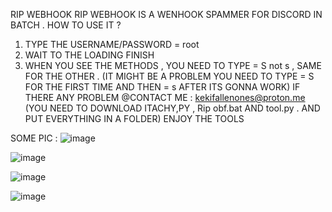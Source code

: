 RIP WEBHOOK
RIP WEBHOOK IS A WENHOOK SPAMMER FOR DISCORD IN BATCH .
HOW TO USE IT ?
1. TYPE THE USERNAME/PASSWORD = root
2. WAIT TO THE LOADING FINISH 
3. WHEN YOU SEE THE METHODS , YOU NEED TO TYPE = S not s , SAME FOR THE OTHER . (IT MIGHT BE A PROBLEM YOU NEED TO TYPE = S   FOR THE FIRST TIME AND THEN = s     AFTER ITS GONNA WORK)
IF THERE ANY PROBLEM @CONTACT ME : kekifallenones@proton.me
(YOU NEED TO DOWNLOAD ITACHY,PY , Rip obf.bat AND tool.py . AND PUT EVERYTHING IN A FOLDER)
ENJOY THE TOOLS

SOME PIC : ![image](https://github.com/user-attachments/assets/40b06097-fa8c-40e1-a690-8315138b939d)

![image](https://github.com/user-attachments/assets/120c94ec-cabd-4eee-aa9a-080821f1756e)

![image](https://github.com/user-attachments/assets/084b86ce-be7d-407b-ac63-d5bcd2d9fe63)

![image](https://github.com/user-attachments/assets/a1cc69db-04e0-4bea-8114-d44d2d8f3ad2)
